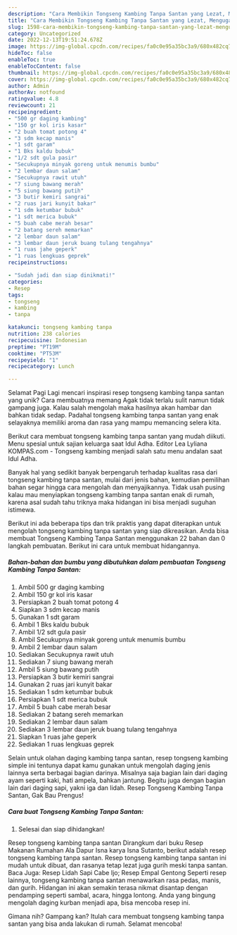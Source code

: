 ```yaml
---
description: "Cara Membikin Tongseng Kambing Tanpa Santan yang Lezat, Mengugah Selera"
title: "Cara Membikin Tongseng Kambing Tanpa Santan yang Lezat, Mengugah Selera"
slug: 1598-cara-membikin-tongseng-kambing-tanpa-santan-yang-lezat-mengugah-selera
category: Uncategorized
date: 2022-12-13T19:51:24.678Z
image: https://img-global.cpcdn.com/recipes/fa0c0e95a35bc3a9/680x482cq70/tongseng-kambing-tanpa-santan-foto-resep-utama.jpg
hideToc: false
enableToc: true
enableTocContent: false
thumbnail: https://img-global.cpcdn.com/recipes/fa0c0e95a35bc3a9/680x482cq70/tongseng-kambing-tanpa-santan-foto-resep-utama.jpg
cover: https://img-global.cpcdn.com/recipes/fa0c0e95a35bc3a9/680x482cq70/tongseng-kambing-tanpa-santan-foto-resep-utama.jpg
author: Admin
authorAv: notfound
ratingvalue: 4.8
reviewcount: 21
recipeingredient:
- "500 gr daging kambing"
- "150 gr kol iris kasar"
- "2 buah tomat potong 4"
- "3 sdm kecap manis"
- "1 sdt garam"
- "1 Bks kaldu bubuk"
- "1/2 sdt gula pasir"
- "Secukupnya minyak goreng untuk menumis bumbu"
- "2 lembar daun salam"
- "Secukupnya rawit utuh"
- "7 siung bawang merah"
- "5 siung bawang putih"
- "3 butir kemiri sangrai"
- "2 ruas jari kunyit bakar"
- "1 sdm ketumbar bubuk"
- "1 sdt merica bubuk"
- "5 buah cabe merah besar"
- "2 batang sereh memarkan"
- "2 lembar daun salam"
- "3 lembar daun jeruk buang tulang tengahnya"
- "1 ruas jahe geperk"
- "1 ruas lengkuas geprek"
recipeinstructions:

- "Sudah jadi dan siap dinikmati!"
categories:
- Resep
tags:
- tongseng
- kambing
- tanpa

katakunci: tongseng kambing tanpa 
nutrition: 238 calories
recipecuisine: Indonesian
preptime: "PT19M"
cooktime: "PT53M"
recipeyield: "1"
recipecategory: Lunch

---
```



Selamat Pagi Lagi mencari inspirasi resep tongseng kambing tanpa santan yang unik? Cara membuatnya memang Agak tidak terlalu sulit namun tidak gampang juga. Kalau salah mengolah maka hasilnya akan hambar dan bahkan tidak sedap. Padahal tongseng kambing tanpa santan yang enak selayaknya memiliki aroma dan rasa yang mampu memancing selera kita.


Berikut cara membuat tongseng kambing tanpa santan yang mudah diikuti. Menu spesial untuk sajian keluarga saat Idul Adha. Editor Lea Lyliana KOMPAS.com - Tongseng kambing menjadi salah satu menu andalan saat Idul Adha.

Banyak hal yang sedikit banyak berpengaruh terhadap kualitas rasa dari tongseng kambing tanpa santan, mulai dari jenis bahan, kemudian pemilihan bahan segar hingga cara mengolah dan menyajikannya. Tidak usah pusing kalau mau menyiapkan tongseng kambing tanpa santan enak di rumah, karena asal sudah tahu triknya maka hidangan ini bisa menjadi suguhan istimewa.


Berikut ini ada beberapa tips dan trik praktis yang dapat diterapkan untuk mengolah tongseng kambing tanpa santan yang siap dikreasikan. Anda bisa membuat Tongseng Kambing Tanpa Santan menggunakan 22 bahan dan 0 langkah pembuatan. Berikut ini cara untuk membuat hidangannya.

<!--inarticleads1-->

##### Bahan-bahan dan bumbu yang dibutuhkan dalam pembuatan Tongseng Kambing Tanpa Santan:

1. Ambil 500 gr daging kambing
1. Ambil 150 gr kol iris kasar
1. Persiapkan 2 buah tomat potong 4
1. Siapkan 3 sdm kecap manis
1. Gunakan 1 sdt garam
1. Ambil 1 Bks kaldu bubuk
1. Ambil 1/2 sdt gula pasir
1. Ambil Secukupnya minyak goreng untuk menumis bumbu
1. Ambil 2 lembar daun salam
1. Sediakan Secukupnya rawit utuh
1. Sediakan 7 siung bawang merah
1. Ambil 5 siung bawang putih
1. Persiapkan 3 butir kemiri sangrai
1. Gunakan 2 ruas jari kunyit bakar
1. Sediakan 1 sdm ketumbar bubuk
1. Persiapkan 1 sdt merica bubuk
1. Ambil 5 buah cabe merah besar
1. Sediakan 2 batang sereh memarkan
1. Sediakan 2 lembar daun salam
1. Sediakan 3 lembar daun jeruk buang tulang tengahnya
1. Siapkan 1 ruas jahe geperk
1. Sediakan 1 ruas lengkuas geprek


Selain untuk olahan daging kambing tanpa santan, resep tongseng kambing simple ini tentunya dapat kamu gunakan untuk mengolah daging jenis lainnya serta berbagai bagian darinya. Misalnya saja bagian lain dari daging ayam seperti kaki, hati ampela, bahkan jantung. Begitu juga dengan bagian lain dari daging sapi, yakni iga dan lidah. Resep Tongseng Kambing Tanpa Santan, Gak Bau Prengus! 

<!--inarticleads2-->

##### Cara buat Tongseng Kambing Tanpa Santan:


1. Selesai dan siap dihidangkan!

Resep tongseng kambing tanpa santan Dirangkum dari buku Resep Makanan Rumahan Ala Dapur Isna karya Isna Sutanto, berikut adalah resep tongseng kambing tanpa santan. Resep tongseng kambing tanpa santan ini mudah untuk dibuat, dan rasanya tetap lezat juga gurih meski tanpa santan. Baca Juga: Resep Lidah Sapi Cabe Ijo; Resep Empal Gentong Seperti resep lainnya, tongseng kambing tanpa santan menawarkan rasa pedas, manis, dan gurih. Hidangan ini akan semakin terasa nikmat disantap dengan pendamping seperti sambal, acara, hingga lontong. Anda yang bingung mengolah daging kurban menjadi apa, bisa mencoba resep ini. 

Gimana nih? Gampang kan? Itulah cara membuat tongseng kambing tanpa santan yang bisa anda lakukan di rumah. Selamat mencoba!
